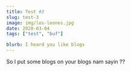 ```yaml
---
title: Test #3
slug: test-3
image: img/los-leones.jpg
date: 2020-03-04
tags: ["test", "buf"]

blurb: I heard you like blogs
---
```


So I put some blogs on your blogs nam sayin ??
